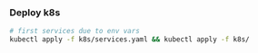 ### Deploy k8s
```bash
# first services due to env vars
kubectl apply -f k8s/services.yaml && kubectl apply -f k8s/
```